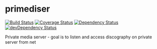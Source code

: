 primediser
==========
[![Build Status](https://travis-ci.org/lkrnac/primediser-client.svg)](https://travis-ci.org/lkrnac/primediser-client)
[![Coverage Status](http://img.shields.io/coveralls/lkrnac/primediser-client.svg)](https://coveralls.io/r/lkrnac/primediser-client?branch=master)
[![Dependency Status](https://david-dm.org/lkrnac/primediser-client.svg?theme=shields.io)](https://david-dm.org/lkrnac/primediser-client)
[![devDependency Status](https://david-dm.org/lkrnac/primediser-client/dev-status.svg?theme=shields.io)](https://david-dm.org/lkrnac/primediser-client#info=devDependencies)

Private media server - goal is to listen and access discography on private server from net

